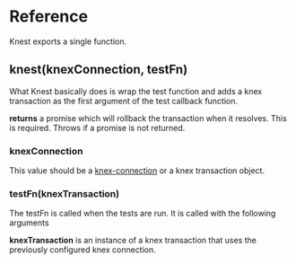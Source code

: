 # Reference

Knest exports a single function.

## knest(knexConnection, testFn)

What Knest basically does is wrap the test function and adds a knex transaction as
the first argument of the test callback function.

**returns** a promise which will rollback the transaction when it resolves.
This is required. Throws if a promise is not returned.

### knexConnection

This value should be
a [knex-connection](http://knexjs.org/#Installation-client) or a knex
transaction object.

### testFn(knexTransaction)

The testFn is called when the tests are run. It is called with the following
arguments

**knexTransaction** is an instance of a knex transaction that uses the
previously configured knex connection.

